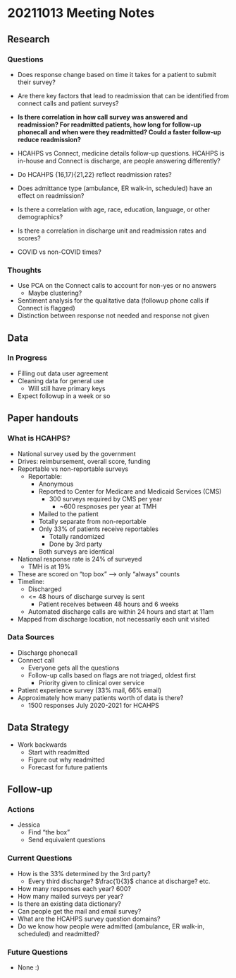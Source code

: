 # 20211013 Meeting Notes

## Research

### Questions

- Does response change based on time it takes for a patient to submit their survey?

- Are there key factors that lead to readmission that can be identified from connect calls and patient surveys?
- **Is there correlation in how call survey was answered and readmission? For readmitted patients, how long for follow-up phonecall and when were they readmitted? Could a faster follow-up reduce readmission?**
- HCAHPS vs Connect, medicine details follow-up questions. HCAHPS is in-house and Connect is discharge, are people answering differently?
- Do HCAHPS {16,17}{21,22} reflect readmission rates?
- Does admittance type (ambulance, ER walk-in, scheduled) have an effect on readmission?
- Is there a correlation with age, race, education, language, or other demographics?
- Is there a correlation in discharge unit and readmission rates and scores?
- COVID vs non-COVID times?

### Thoughts

- Use PCA on the Connect calls to account for non-yes or no answers
  - Maybe clustering?
- Sentiment analysis for the qualitative data (followup phone calls if Connect is flagged)
- Distinction between response not needed and response not given

## Data

### In Progress

- Filling out data user agreement
- Cleaning data for general use
  - Will still have primary keys
- Expect followup in a week or so

## Paper handouts

### What is HCAHPS?

- National survey used by the government
- Drives: reimbursement, overall score, funding
- Reportable vs non-reportable surveys
  - Reportable:
    - Anonymous
    - Reported to Center for Medicare and Medicaid Services (CMS)
      - 300 surveys required by CMS per year
        - ~600 respnoses per year at TMH
    - Mailed to the patient
    - Totally separate from non-reportable
    - Only 33% of patients receive reportables
      - Totally randomized
      - Done by 3rd party
    - Both surveys are identical
- National response rate is 24% of surveyed
  - TMH is at 19%
- These are scored on “top box” –> only “always” counts
- Timeline:
  - Discharged
  - <= 48 hours of discharge survey is sent
    - Patient receives between 48 hours and 6 weeks
  - Automated discharge calls are within 24 hours and start at 11am
- Mapped from discharge location, not necessarily each unit visited

### Data Sources

- Discharge phonecall
- Connect call
  - Everyone gets all the questions
  - Follow-up calls based on flags are not triaged, oldest first
    - Priority given to clinical over service
- Patient experience survey (33% mail, 66% email)
- Approximately how many patients worth of data is there?
  - 1500 responses July 2020-2021 for HCAHPS

## Data Strategy

- Work backwards
  - Start with readmitted
  - Figure out why readmitted
  - Forecast for future patients

## Follow-up

### Actions

- Jessica
  - Find “the box”
  - Send equivalent questions

### Current Questions

- How is the 33% determined by the 3rd party?
  - Every third discharge? $\frac{1}{3}$ chance at discharge? etc.
- How many responses each year? 600?
- How many mailed surveys per year?
- Is there an existing data dictionary?
- Can people get the mail and email survey?
- What are the HCAHPS survey question domains?
- Do we know how people were admitted (ambulance, ER walk-in, scheduled) and readmitted?

### Future Questions

- None :)